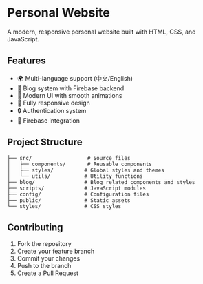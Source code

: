 # Personal Website

A modern, responsive personal website built with HTML, CSS, and JavaScript.

## Features

- 🌍 Multi-language support (中文/English)
- 📝 Blog system with Firebase backend
- 🎨 Modern UI with smooth animations
- 📱 Fully responsive design
- 🔒 Authentication system
- 💾 Firebase integration

## Project Structure

```
├── src/                  # Source files
│   ├── components/       # Reusable components
│   ├── styles/          # Global styles and themes
│   └── utils/           # Utility functions
├── blog/                # Blog related components and styles
├── scripts/             # JavaScript modules
├── config/              # Configuration files
├── public/              # Static assets
└── styles/              # CSS styles
```

## Contributing

1. Fork the repository
2. Create your feature branch
3. Commit your changes
4. Push to the branch
5. Create a Pull Request